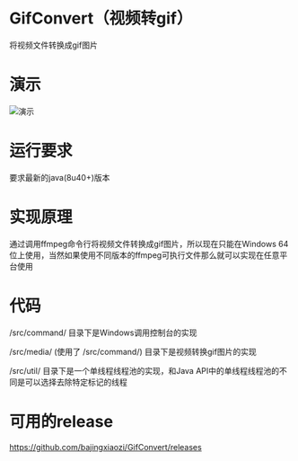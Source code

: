 # GifConvert（视频转gif）

将视频文件转换成gif图片

# 演示

![演示](https://cloud.githubusercontent.com/assets/13044819/14780377/3fced308-0b0f-11e6-8ba1-be25c0e7195e.gif)

# 运行要求

要求最新的java(8u40+)版本

# 实现原理

通过调用ffmpeg命令行将视频文件转换成gif图片，所以现在只能在Windows 64位上使用，当然如果使用不同版本的ffmpeg可执行文件那么就可以实现在任意平台使用

# 代码

/src/command/ 目录下是Windows调用控制台的实现

/src/media/ (使用了 /src/command/) 目录下是视频转换gif图片的实现

/src/util/ 目录下是一个单线程线程池的实现，和Java API中的单线程线程池的不同是可以选择去除特定标记的线程

# 可用的release

https://github.com/bajingxiaozi/GifConvert/releases
